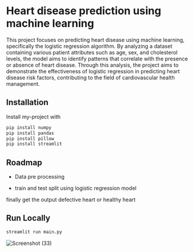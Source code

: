 
# Heart disease prediction using machine learning

This project focuses on predicting heart disease using machine learning, specifically the logistic regression algorithm. By analyzing a dataset containing various patient attributes such as age, sex, and cholesterol levels, the model aims to identify patterns that correlate with the presence or absence of heart disease. Through this analysis, the project aims to demonstrate the effectiveness of logistic regression in predicting heart disease risk factors, contributing to the field of cardiovascular health management.








## Installation

Install my-project with

```bash
pip install numpy
pip install pandas
pip install pillow
pip install streamlit
```
    
## Roadmap

- Data pre processing 

- train and test split using logistic regression model


finally get the output defective heart or healthy heart
## Run Locally



```bash
streamlit run main.py
```
![Screenshot (33)](https://github.com/saranyaslm/Heart_disease_prediction_using_machinelearning./assets/159869274/6a00c92d-b480-4621-b5a3-5d236c92bcf5)


